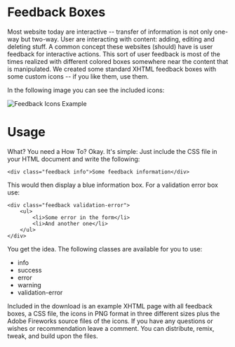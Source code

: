 Feedback Boxes
==============

Most website today are interactive -- transfer of information is not only one-way but two-way. User are interacting with content: adding, editing and deleting stuff. A common concept these websites (should) have is user feedback for interactive actions. This sort of user feedback is most of the times realized with different colored boxes somewhere near the content that is manipulated. We created some standard XHTML feedback boxes with some custom icons -- if you like them, use them.

In the following image you can see the included icons:

![Feedback Icons Example](http://dc-feedback-boxes-icons.jpg)

Usage
=====

What? You need a How To? Okay. It's simple: Just include the CSS file in your HTML document and write the following:

    <div class="feedback info">Some feedback information</div>

This would then display a blue information box. For a validation error box use:

    <div class="feedback validation-error">
        <ul>
            <li>Some error in the form</li>
            <li>And another one</li>
        </ul>
    </div>

You get the idea. The following classes are available for you to use:

- info
- success
- error
- warning
- validation-error

Included in the download is an example XHTML page with all feedback boxes, a CSS file, the icons in PNG format in three different sizes plus the Adobe Fireworks source files of the icons. If you have any questions or wishes or recommendation leave a comment. You can distribute, remix, tweak, and build upon the files.
